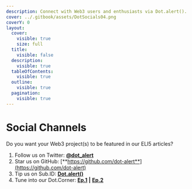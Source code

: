 ```yaml
---
description: Connect with Web3 users and enthusiasts via Dot.alert().
cover: ../.gitbook/assets/DotSocials04.png
coverY: 0
layout:
  cover:
    visible: true
    size: full
  title:
    visible: false
  description:
    visible: true
  tableOfContents:
    visible: true
  outline:
    visible: true
  pagination:
    visible: true
---
```


# Social Channels

Do you want your Web3 project(s) to be featured in our ELI5 articles?

1. Follow us on Twitter: [**@dot\_alert**](https://twitter.com/dot\_alert)
2. Star us on GitHub: [**https://github.com/dot-alert**](https://github.com/dot-alert)
3. Tip us on Sub.ID: [**Dot.alert()**](https://sub.id/5DyWc7AiAvVm4rZQ2eG1pgx76ohL6sGCp2ghTmju2h1RqxAC)
4. Tune into our Dot.Corner: [**Ep.1**](https://twitter.com/ynnx\_\_\_/status/1723737562173387076) **|** [**Ep.2**](https://twitter.com/ynnx\_\_\_/status/1759503114359525623)&#x20;


